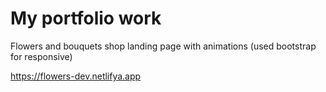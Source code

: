 # My portfolio work
Flowers and bouquets shop landing page with animations (used bootstrap for responsive)

https://flowers-dev.netlifya.app
